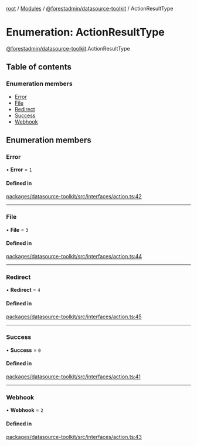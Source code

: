 [root](../README.md) / [Modules](../modules.md) / [@forestadmin/datasource-toolkit](../modules/forestadmin_datasource_toolkit.md) / ActionResultType

# Enumeration: ActionResultType

[@forestadmin/datasource-toolkit](../modules/forestadmin_datasource_toolkit.md).ActionResultType

## Table of contents

### Enumeration members

- [Error](forestadmin_datasource_toolkit.ActionResultType.md#error)
- [File](forestadmin_datasource_toolkit.ActionResultType.md#file)
- [Redirect](forestadmin_datasource_toolkit.ActionResultType.md#redirect)
- [Success](forestadmin_datasource_toolkit.ActionResultType.md#success)
- [Webhook](forestadmin_datasource_toolkit.ActionResultType.md#webhook)

## Enumeration members

### Error

• **Error** = `1`

#### Defined in

[packages/datasource-toolkit/src/interfaces/action.ts:42](https://github.com/ForestAdmin/agent-nodejs/blob/0eb369e/packages/datasource-toolkit/src/interfaces/action.ts#L42)

___

### File

• **File** = `3`

#### Defined in

[packages/datasource-toolkit/src/interfaces/action.ts:44](https://github.com/ForestAdmin/agent-nodejs/blob/0eb369e/packages/datasource-toolkit/src/interfaces/action.ts#L44)

___

### Redirect

• **Redirect** = `4`

#### Defined in

[packages/datasource-toolkit/src/interfaces/action.ts:45](https://github.com/ForestAdmin/agent-nodejs/blob/0eb369e/packages/datasource-toolkit/src/interfaces/action.ts#L45)

___

### Success

• **Success** = `0`

#### Defined in

[packages/datasource-toolkit/src/interfaces/action.ts:41](https://github.com/ForestAdmin/agent-nodejs/blob/0eb369e/packages/datasource-toolkit/src/interfaces/action.ts#L41)

___

### Webhook

• **Webhook** = `2`

#### Defined in

[packages/datasource-toolkit/src/interfaces/action.ts:43](https://github.com/ForestAdmin/agent-nodejs/blob/0eb369e/packages/datasource-toolkit/src/interfaces/action.ts#L43)
